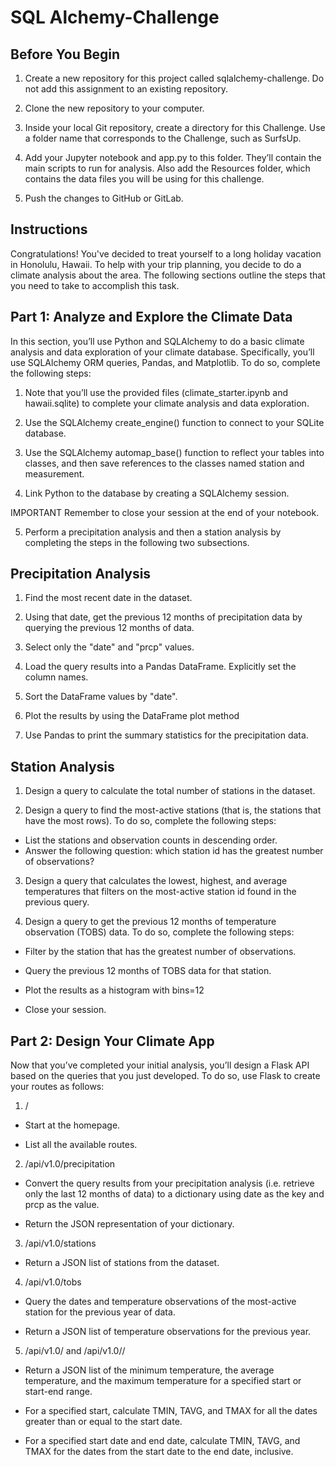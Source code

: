 # SQL Alchemy-Challenge

## Before You Begin
1. Create a new repository for this project called sqlalchemy-challenge. Do not add this assignment to an existing repository.

2. Clone the new repository to your computer.

3. Inside your local Git repository, create a directory for this Challenge. Use a folder name that corresponds to the Challenge, such as SurfsUp.

4. Add your Jupyter notebook and app.py to this folder. They’ll contain the main scripts to run for analysis. Also add the Resources folder, which contains the data files you will be using for this challenge.

5. Push the changes to GitHub or GitLab.

## Instructions 
Congratulations! You've decided to treat yourself to a long holiday vacation in Honolulu, Hawaii. To help with your trip planning, you decide to do a climate analysis about the area. The following sections outline the steps that you need to take to accomplish this task.

## Part 1: Analyze and Explore the Climate Data
In this section, you’ll use Python and SQLAlchemy to do a basic climate analysis and data exploration of your climate database. Specifically, you’ll use SQLAlchemy ORM queries, Pandas, and Matplotlib. To do so, complete the following steps:

1. Note that you’ll use the provided files (climate_starter.ipynb and hawaii.sqlite) to complete your climate analysis and data exploration.

2. Use the SQLAlchemy create_engine() function to connect to your SQLite database.

3. Use the SQLAlchemy automap_base() function to reflect your tables into classes, and then save references to the classes named station and measurement.



5. Link Python to the database by creating a SQLAlchemy session.

IMPORTANT
Remember to close your session at the end of your notebook.

5. Perform a precipitation analysis and then a station analysis by completing the steps in the following two subsections.

## Precipitation Analysis
1. Find the most recent date in the dataset.

2. Using that date, get the previous 12 months of precipitation data by querying the previous 12 months of data.

3. Select only the "date" and "prcp" values.

4. Load the query results into a Pandas DataFrame. Explicitly set the column names.

5. Sort the DataFrame values by "date".

6. Plot the results by using the DataFrame plot method

7. Use Pandas to print the summary statistics for the precipitation data.

## Station Analysis
1. Design a query to calculate the total number of stations in the dataset.

2. Design a query to find the most-active stations (that is, the stations that have the most rows). To do so, complete the following steps:

  - List the stations and observation counts in descending order.
  - Answer the following question: which station id has the greatest number of observations?

3. Design a query that calculates the lowest, highest, and average temperatures that filters on the most-active station id found in the previous query.

4. Design a query to get the previous 12 months of temperature observation (TOBS) data. To do so, complete the following steps:

- Filter by the station that has the greatest number of observations.

- Query the previous 12 months of TOBS data for that station.

- Plot the results as a histogram with bins=12

- Close your session.

## Part 2: Design Your Climate App
Now that you’ve completed your initial analysis, you’ll design a Flask API based on the queries that you just developed. To do so, use Flask to create your routes as follows:

1. /

- Start at the homepage.

- List all the available routes.

2. /api/v1.0/precipitation

- Convert the query results from your precipitation analysis (i.e. retrieve only the last 12 months of data) to a dictionary using date as the key and prcp as the value.

- Return the JSON representation of your dictionary.

3. /api/v1.0/stations

- Return a JSON list of stations from the dataset.

4. /api/v1.0/tobs

- Query the dates and temperature observations of the most-active station for the previous year of data.

- Return a JSON list of temperature observations for the previous year.

5. /api/v1.0/<start> and /api/v1.0/<start>/<end>

- Return a JSON list of the minimum temperature, the average temperature, and the maximum temperature for a specified start or start-end range.

- For a specified start, calculate TMIN, TAVG, and TMAX for all the dates greater than or equal to the start date.

- For a specified start date and end date, calculate TMIN, TAVG, and TMAX for the dates from the start date to the end date, inclusive.
